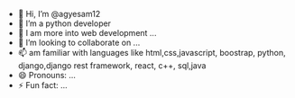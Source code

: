 - 👋 Hi, I’m @agyesam12
- 👀 I’m a python developer
- 🌱 I am more into web development ...
- 💞️ I’m looking to collaborate on ...
- 📫 am familiar with languages like html,css,javascript, boostrap, python, django,django rest framework, react, c++, sql,java
- 😄 Pronouns: ...
- ⚡ Fun fact: ...

<!---
agyesam12/agyesam12 is a ✨ special ✨ repository because its `README.md` (this file) appears on your GitHub profile.
You can click the Preview link to take a look at your changes.
--->
